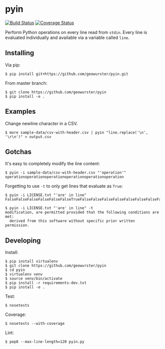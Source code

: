 pyin
====

[![Build Status](https://travis-ci.org/geowurster/pyin.svg?branch=master)](https://travis-ci.org/geowurster/pyin) [![Coverage Status](https://coveralls.io/repos/geowurster/pyin/badge.svg?branch=master)](https://coveralls.io/r/geowurster/pyin?branch=master)

Perform Python operations on every line read from `stdin`.  Every line is
evaluated individually and available via a variable called `line`.


Installing
----------

Via pip:

    $ pip install git+https://github.com/geowurster/pyin.git

From master branch:
    
    $ git clone https://github.com/geowurster/pyin
    $ pip install -e .


Examples
--------

Change newline character in a CSV.

    $ more sample-data/csv-with-header.csv | pyin "line.replace('\n', '\r\n')" > output.csv


Gotchas
-------

It's easy to completely modify the line content:

    $ pyin -i sample-data/csv-with-header.csv "'operation'"
    operationoperationoperationoperationoperationoperation

Forgetting to use `-t` to only get lines that evaluate as `True`:

    $ pyin -i LICENSE.txt "'are' in line"
    FalseFalseFalseFalseFalseFalseTrueFalseFalseFalseFalseFalseFalseFalseFalseFalseTrueFalseFalseFalseFalseFalseFalseFalseFalseFalseFalseFalse
    
    $ pyin -i LICENSE.txt "'are' in line" -t
    modification, are permitted provided that the following conditions are met:
      derived from this software without specific prior written permission.





Developing
----------

Install:

    $ pip install virtualenv
    $ git clone https://github.com/geowurster/pyin
    $ cd pyin
    $ virtualenv venv
    $ source venv/bin/activate
    $ pip install -r requirements-dev.txt
    $ pip install -e .

Test:
    
    $ nosetests

Coverage:

    $ nosetests --with-coverage

Lint:

    $ pep8 --max-line-length=120 pyin.py
